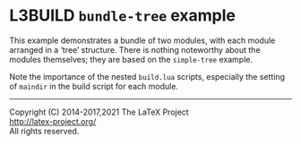 L3BUILD `bundle-tree` example
=================================================

This example demonstrates a bundle of two modules, with each module arranged in a ‘tree’
structure. There is nothing noteworthy about the modules themselves; they are based on the
`simple-tree` example.

Note the importance of the nested `build.lua` scripts, especially the setting of `maindir`
in the build script for each module.

-----

Copyright (C) 2014-2017,2021 The LaTeX Project <br />
<http://latex-project.org/> <br />
All rights reserved.

